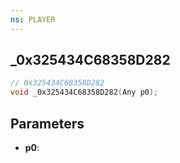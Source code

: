 ```yaml
---
ns: PLAYER
---
```

## _0x325434C68358D282

```c
// 0x325434C68358D282
void _0x325434C68358D282(Any p0);
```

## Parameters
* **p0**:
